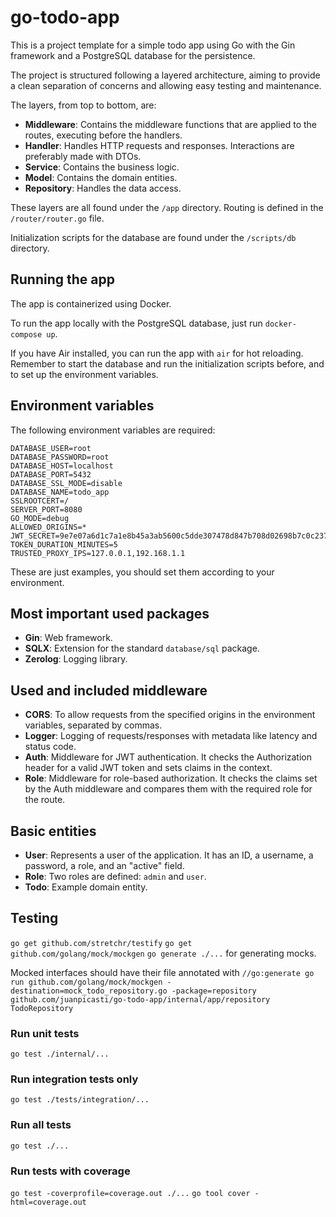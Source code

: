 # go-todo-app

This is a project template for a simple todo app using Go with the Gin framework and a PostgreSQL database for the persistence.

The project is structured following a layered architecture, aiming to provide a clean separation of concerns and allowing easy testing and maintenance.

The layers, from top to bottom, are:

- **Middleware**: Contains the middleware functions that are applied to the routes, executing before the handlers.
- **Handler**: Handles HTTP requests and responses. Interactions are preferably made with DTOs.
- **Service**: Contains the business logic.
- **Model**: Contains the domain entities.
- **Repository**: Handles the data access.

These layers are all found under the `/app` directory. Routing is defined in the `/router/router.go` file.

Initialization scripts for the database are found under the `/scripts/db` directory.

## Running the app

The app is containerized using Docker.

To run the app locally with the PostgreSQL database, just run `docker-compose up`.

If you have Air installed, you can run the app with `air` for hot reloading. Remember to start the database and run the initialization scripts before, and to set up the environment variables.

## Environment variables

The following environment variables are required:

```
DATABASE_USER=root
DATABASE_PASSWORD=root
DATABASE_HOST=localhost
DATABASE_PORT=5432
DATABASE_SSL_MODE=disable
DATABASE_NAME=todo_app
SSLROOTCERT=/
SERVER_PORT=8080
GO_MODE=debug
ALLOWED_ORIGINS=*
JWT_SECRET=9e7e07a6d1c7a1e8b45a3ab5600c5dde307478d847b708d02698b7c0c2373367
TOKEN_DURATION_MINUTES=5
TRUSTED_PROXY_IPS=127.0.0.1,192.168.1.1
```

These are just examples, you should set them according to your environment.

## Most important used packages

- **Gin**: Web framework.
- **SQLX**: Extension for the standard `database/sql` package.
- **Zerolog**: Logging library.

## Used and included middleware

- **CORS**: To allow requests from the specified origins in the environment variables, separated by commas.
- **Logger**: Logging of requests/responses with metadata like latency and status code.
- **Auth**: Middleware for JWT authentication. It checks the Authorization header for a valid JWT token and sets claims in the context.
- **Role**: Middleware for role-based authorization. It checks the claims set by the Auth middleware and compares them with the required role for the route.

## Basic entities

- **User**: Represents a user of the application. It has an ID, a username, a password, a role, and an "active" field.
- **Role**: Two roles are defined: `admin` and `user`.
- **Todo**: Example domain entity.

## Testing

`go get github.com/stretchr/testify`
`go get github.com/golang/mock/mockgen`
`go generate ./...` for generating mocks.

Mocked interfaces should have their file annotated with `//go:generate go run github.com/golang/mock/mockgen -destination=mock_todo_repository.go -package=repository github.com/juanpicasti/go-todo-app/internal/app/repository TodoRepository`

### Run unit tests
`go test ./internal/...`

### Run integration tests only
`go test ./tests/integration/...`

### Run all tests
`go test ./...`

### Run tests with coverage
`go test -coverprofile=coverage.out ./...`
`go tool cover -html=coverage.out`